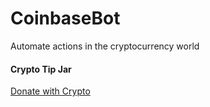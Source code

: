 # CoinbaseBot
Automate actions in the cryptocurrency world

#### Crypto Tip Jar
<a rel="noreferrer" target="_blank" href="https://commerce.coinbase.com/checkout/e9376310-16a6-4195-acad-69b3da9cd7f4">Donate with Crypto</a>
